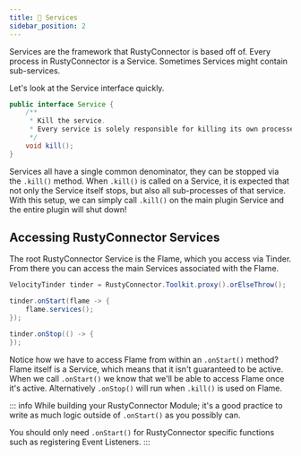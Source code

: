 ```yaml
---
title: 🛜 Services
sidebar_position: 2
---
```


Services are the framework that RustyConnector is based off of.
Every process in RustyConnector is a Service.
Sometimes Services might contain sub-services.

Let's look at the Service interface quickly.
```java
public interface Service {
    /**
     * Kill the service.
     * Every service is solely responsible for killing its own processes.
     */
    void kill();
}
```

Services all have a single common denominator, they can be stopped via the `.kill()` method.
When `.kill()` is called on a Service, it is expected that not only the Service itself stops, but also all sub-processes of that service.
With this setup, we can simply call `.kill()` on the main plugin Service and the entire plugin will shut down!

## Accessing RustyConnector Services
The root RustyConnector Service is the Flame, which you access via Tinder.
From there you can access the main Services associated with the Flame.

```java title="Proxy Plugin"
VelocityTinder tinder = RustyConnector.Toolkit.proxy().orElseThrow();

tinder.onStart(flame -> {
    flame.services();
});

tinder.onStop(() -> {
});
```

Notice how we have to access Flame from within an `.onStart()` method? Flame itself is a Service, which means that it isn't guaranteed to be active.
When we call `.onStart()` we know that we'll be able to access Flame once it's active. Alternatively `.onStop()` will run when `.kill()` is used on Flame.

::: info
While building your RustyConnector Module; it's a good practice to write as much logic outside of `.onStart()` as you possibly can.

You should only need `.onStart()` for RustyConnector specific functions such as registering Event Listeners.
:::